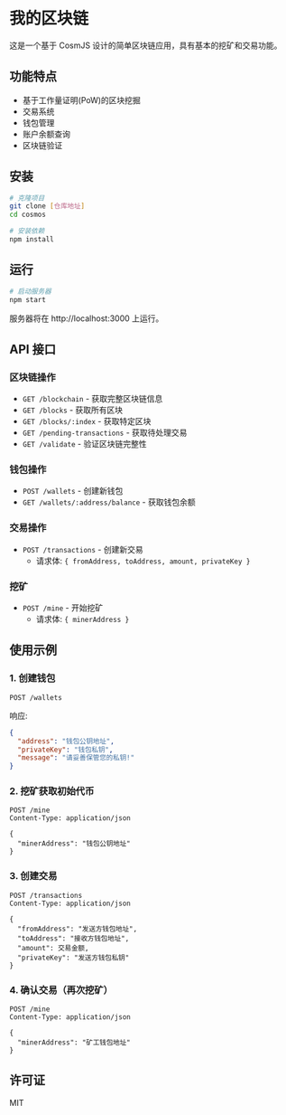 # 我的区块链

这是一个基于 CosmJS 设计的简单区块链应用，具有基本的挖矿和交易功能。

## 功能特点

- 基于工作量证明(PoW)的区块挖掘
- 交易系统
- 钱包管理
- 账户余额查询
- 区块链验证

## 安装

```bash
# 克隆项目
git clone [仓库地址]
cd cosmos

# 安装依赖
npm install
```

## 运行

```bash
# 启动服务器
npm start
```

服务器将在 http://localhost:3000 上运行。

## API 接口

### 区块链操作

- `GET /blockchain` - 获取完整区块链信息
- `GET /blocks` - 获取所有区块
- `GET /blocks/:index` - 获取特定区块
- `GET /pending-transactions` - 获取待处理交易
- `GET /validate` - 验证区块链完整性

### 钱包操作

- `POST /wallets` - 创建新钱包
- `GET /wallets/:address/balance` - 获取钱包余额

### 交易操作

- `POST /transactions` - 创建新交易
  - 请求体: `{ fromAddress, toAddress, amount, privateKey }`
  
### 挖矿

- `POST /mine` - 开始挖矿
  - 请求体: `{ minerAddress }`

## 使用示例

### 1. 创建钱包

```
POST /wallets
```

响应:
```json
{
  "address": "钱包公钥地址",
  "privateKey": "钱包私钥",
  "message": "请妥善保管您的私钥!"
}
```

### 2. 挖矿获取初始代币

```
POST /mine
Content-Type: application/json

{
  "minerAddress": "钱包公钥地址"
}
```

### 3. 创建交易

```
POST /transactions
Content-Type: application/json

{
  "fromAddress": "发送方钱包地址",
  "toAddress": "接收方钱包地址",
  "amount": 交易金额,
  "privateKey": "发送方钱包私钥"
}
```

### 4. 确认交易（再次挖矿）

```
POST /mine
Content-Type: application/json

{
  "minerAddress": "矿工钱包地址"
}
```

## 许可证

MIT 